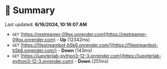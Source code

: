 # 📖 Summary
Last updated: **6/16/2024, 10:16:07 AM**

- `GET` [https://restreamer-09gx.onrender.com](https://restreamer-09gx.onrender.com) - **Up** (12342ms)
- `GET` [https://filestreambot-b5k6.onrender.com/](https://filestreambot-b5k6.onrender.com/) - **Down** (143ms)
- `GET` [https://jupyterlab-python3-12-3.onrender.com](https://jupyterlab-python3-12-3.onrender.com) - **Down** (251ms)
